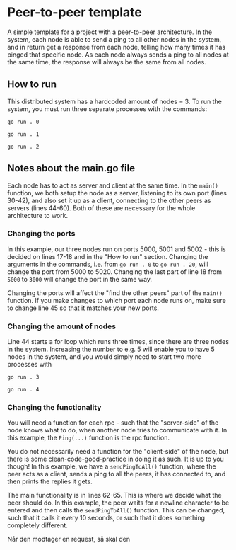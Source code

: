 # Peer-to-peer template

A simple template for a project with a peer-to-peer architecture. In the system, each node is able to send a ping to all other nodes in the system, and in return get a response from each node, telling how many times it has pinged that specific node. As each node always sends a ping to all nodes at the same time, the response will always be the same from all nodes.

## How to run

This distributed system has a hardcoded amount of nodes = 3. To run the system, you must run three separate processes with the commands:

`go run . 0`

`go run . 1`

`go run . 2`

## Notes about the main.go file

Each node has to act as server and client at the same time. In the `main()` function, we both setup the node as a server, listening to its own port (lines 30-42), and also set it up as a client, connecting to the other peers as servers (lines 44-60). Both of these are necessary for the whole architecture to work. 

### Changing the ports

In this example, our three nodes run on ports 5000, 5001 and 5002 - this is decided on lines 17-18 and in the "How to run" section. Changing the arguments in the commands, i.e. from `go run . 0` to `go run . 20`, will change the port from 5000 to 5020. Changing the last part of line 18 from `5000` to `3000` will change the port in the same way. 

Changing the ports will affect the "find the other peers" part of the `main()` function. If you make changes to which port each node runs on, make sure to change line 45 so that it matches your new ports.

### Changing the amount of nodes

Line 44 starts a for loop which runs three times, since there are three nodes in the system. Increasing the number to e.g. 5 will enable you to have 5 nodes in the system, and you would simply need to start two more processes with

`go run . 3`

`go run . 4`

### Changing the functionality

You will need a function for each rpc - such that the "server-side" of the node knows what to do, when another node tries to communicate with it. In this example, the `Ping(...)` function is the rpc function. 

You do not necessarily need a function for the "client-side" of the node, but there is some clean-code-good-practice in doing it as such. It is up to you though! In this example, we have a `sendPingToAll()` function, where the peer acts as a client, sends a ping to all the peers, it has connected to, and then prints the replies it gets.

The main functionality is in lines 62-65. This is where we decide what the peer should do. In this example, the peer waits for a newline character to be entered and then calls the `sendPingToAll()` function. This can be changed, such that it calls it every 10 seconds, or such that it does something completely different. 

Når den modtager en request, så skal den 